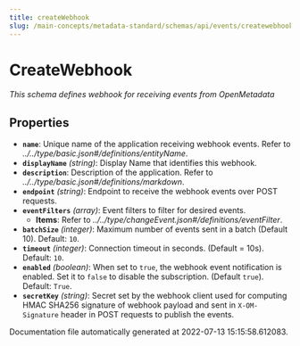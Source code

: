```yaml
---
title: createWebhook
slug: /main-concepts/metadata-standard/schemas/api/events/createwebhook
---
```


# CreateWebhook

*This schema defines webhook for receiving events from OpenMetadata*

## Properties

- **`name`**: Unique name of the application receiving webhook events. Refer to *../../type/basic.json#/definitions/entityName*.
- **`displayName`** *(string)*: Display Name that identifies this webhook.
- **`description`**: Description of the application. Refer to *../../type/basic.json#/definitions/markdown*.
- **`endpoint`** *(string)*: Endpoint to receive the webhook events over POST requests.
- **`eventFilters`** *(array)*: Event filters to filter for desired events.
  - **Items**: Refer to *../../type/changeEvent.json#/definitions/eventFilter*.
- **`batchSize`** *(integer)*: Maximum number of events sent in a batch (Default 10). Default: `10`.
- **`timeout`** *(integer)*: Connection timeout in seconds. (Default = 10s). Default: `10`.
- **`enabled`** *(boolean)*: When set to `true`, the webhook event notification is enabled. Set it to `false` to disable the subscription. (Default `true`). Default: `True`.
- **`secretKey`** *(string)*: Secret set by the webhook client used for computing HMAC SHA256 signature of webhook payload and sent in `X-OM-Signature` header in POST requests to publish the events.


Documentation file automatically generated at 2022-07-13 15:15:58.612083.
